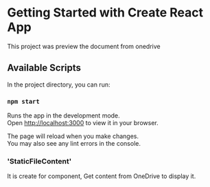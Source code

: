 # Getting Started with Create React App

This project was preview the document from onedrive

## Available Scripts

In the project directory, you can run:

### `npm start`

Runs the app in the development mode.\
Open [http://localhost:3000](http://localhost:3000) to view it in your browser.

The page will reload when you make changes.\
You may also see any lint errors in the console.
### 'StaticFileContent'

 It is create for component, Get content from OneDrive to display it.
